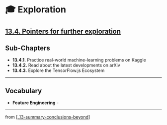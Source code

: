 # 🎓 Exploration

## [**13.4.** Pointers for further exploration](https://livebook.manning.com/book/deep-learning-with-javascript/chapter-13/148)

## Sub-Chapters

- **13.4.1.** Practice real-world machine-learning problems on Kaggle
- **13.4.2.** Read about the latest developments on arXiv
- **13.4.3.** Explore the TensorFlow.js Ecosystem

---

## **Vocabulary**

- **Feature Engineering** -

---
from [[_13-summary-conclusions-beyond]]

[//begin]: # "Autogenerated link references for markdown compatibility"
[_13-summary-conclusions-beyond]: ../_13-summary-conclusions-beyond.md "🎓 Conclusions"
[//end]: # "Autogenerated link references"